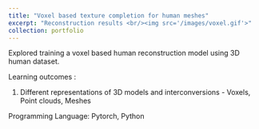 ```yaml
---
title: "Voxel based texture completion for human meshes"
excerpt: "Reconstruction results <br/><img src='/images/voxel.gif'>" 
collection: portfolio
---
```


Explored training a voxel based human reconstruction model using 3D human dataset.  

Learning outcomes : 
1. Different representations of 3D models and interconversions - Voxels, Point clouds, Meshes

Programming Language:
Pytorch, Python
